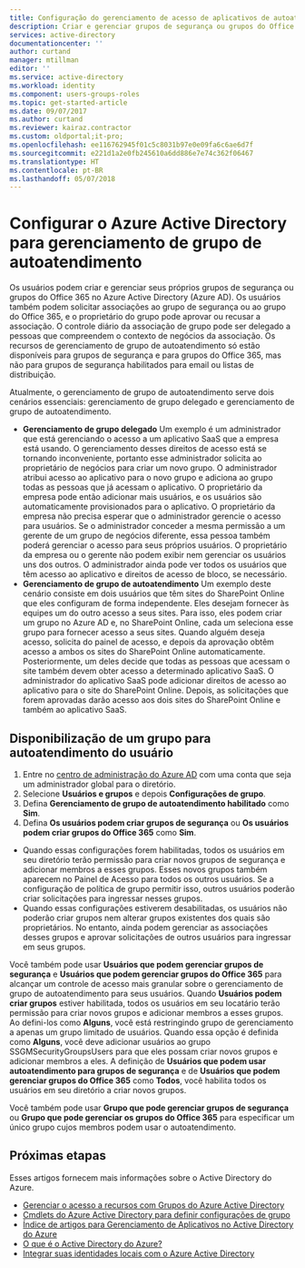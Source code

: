 ```yaml
---
title: Configuração do gerenciamento de acesso de aplicativos de autoatendimento no Azure Active Directory | Microsoft Docs
description: Criar e gerenciar grupos de segurança ou grupos do Office 365 no Azure Active Directory e o grupo de segurança de solicitação ou associações de grupo do Office 365
services: active-directory
documentationcenter: ''
author: curtand
manager: mtillman
editor: ''
ms.service: active-directory
ms.workload: identity
ms.component: users-groups-roles
ms.topic: get-started-article
ms.date: 09/07/2017
ms.author: curtand
ms.reviewer: kairaz.contractor
ms.custom: oldportal;it-pro;
ms.openlocfilehash: ee116762945f01c5c8031b97e0e09fa6c6ae6d7f
ms.sourcegitcommit: e221d1a2e0fb245610a6dd886e7e74c362f06467
ms.translationtype: HT
ms.contentlocale: pt-BR
ms.lasthandoff: 05/07/2018
---
```

# <a name="set-up-azure-active-directory-for-self-service-group-management"></a>Configurar o Azure Active Directory para gerenciamento de grupo de autoatendimento
Os usuários podem criar e gerenciar seus próprios grupos de segurança ou grupos do Office 365 no Azure Active Directory (Azure AD). Os usuários também podem solicitar associações ao grupo de segurança ou ao grupo do Office 365, e o proprietário do grupo pode aprovar ou recusar a associação. O controle diário da associação de grupo pode ser delegado a pessoas que compreendem o contexto de negócios da associação. Os recursos de gerenciamento de grupo de autoatendimento só estão disponíveis para grupos de segurança e para grupos do Office 365, mas não para grupos de segurança habilitados para email ou listas de distribuição.

Atualmente, o gerenciamento de grupo de autoatendimento serve dois cenários essenciais: gerenciamento de grupo delegado e gerenciamento de grupo de autoatendimento.

* **Gerenciamento de grupo delegado** Um exemplo é um administrador que está gerenciando o acesso a um aplicativo SaaS que a empresa está usando. O gerenciamento desses direitos de acesso está se tornando inconveniente, portanto esse administrador solicita ao proprietário de negócios para criar um novo grupo. O administrador atribui acesso ao aplicativo para o novo grupo e adiciona ao grupo todas as pessoas que já acessam o aplicativo. O proprietário da empresa pode então adicionar mais usuários, e os usuários são automaticamente provisionados para o aplicativo. O proprietário da empresa não precisa esperar que o administrador gerencie o acesso para usuários. Se o administrador conceder a mesma permissão a um gerente de um grupo de negócios diferente, essa pessoa também poderá gerenciar o acesso para seus próprios usuários. O proprietário da empresa ou o gerente não podem exibir nem gerenciar os usuários uns dos outros. O administrador ainda pode ver todos os usuários que têm acesso ao aplicativo e direitos de acesso de bloco, se necessário.
* **Gerenciamento de grupo de autoatendimento** Um exemplo deste cenário consiste em dois usuários que têm sites do SharePoint Online que eles configuram de forma independente. Eles desejam fornecer às equipes um do outro acesso a seus sites. Para isso, eles podem criar um grupo no Azure AD e, no SharePoint Online, cada um seleciona esse grupo para fornecer acesso a seus sites. Quando alguém deseja acesso, solicita do painel de acesso, e depois da aprovação obtêm acesso a ambos os sites do SharePoint Online automaticamente. Posteriormente, um deles decide que todas as pessoas que acessam o site também devem obter acesso a determinado aplicativo SaaS. O administrador do aplicativo SaaS pode adicionar direitos de acesso ao aplicativo para o site do SharePoint Online. Depois, as solicitações que forem aprovadas darão acesso aos dois sites do SharePoint Online e também ao aplicativo SaaS.

## <a name="make-a-group-available-for-user-self-service"></a>Disponibilização de um grupo para autoatendimento do usuário
1. Entre no [centro de administração do Azure AD](https://aad.portal.azure.com) com uma conta que seja um administrador global para o diretório.
2. Selecione **Usuários e grupos** e depois **Configurações de grupo**.
3. Defina **Gerenciamento de grupo de autoatendimento habilitado** como **Sim**.
4. Defina **Os usuários podem criar grupos de segurança** ou **Os usuários podem criar grupos do Office 365** como **Sim**.
  * Quando essas configurações forem habilitadas, todos os usuários em seu diretório terão permissão para criar novos grupos de segurança e adicionar membros a esses grupos. Esses novos grupos também aparecem no Painel de Acesso para todos os outros usuários. Se a configuração de política de grupo permitir isso, outros usuários poderão criar solicitações para ingressar nesses grupos. 
  * Quando essas configurações estiverem desabilitadas, os usuários não poderão criar grupos nem alterar grupos existentes dos quais são proprietários. No entanto, ainda podem gerenciar as associações desses grupos e aprovar solicitações de outros usuários para ingressar em seus grupos.

Você também pode usar **Usuários que podem gerenciar grupos de segurança** e **Usuários que podem gerenciar grupos do Office 365** para alcançar um controle de acesso mais granular sobre o gerenciamento de grupo de autoatendimento para seus usuários. Quando **Usuários podem criar grupos** estiver habilitada, todos os usuários em seu locatário terão permissão para criar novos grupos e adicionar membros a esses grupos. Ao defini-los como **Alguns**, você está restringindo grupo de gerenciamento a apenas um grupo limitado de usuários. Quando essa opção é definida como **Alguns**, você deve adicionar usuários ao grupo SSGMSecurityGroupsUsers para que eles possam criar novos grupos e adicionar membros a eles. A definição de **Usuários que podem usar autoatendimento para grupos de segurança** e de **Usuários que podem gerenciar grupos do Office 365** como **Todos**, você habilita todos os usuários em seu diretório a criar novos grupos.

Você também pode usar **Grupo que pode gerenciar grupos de segurança** ou **Grupo que pode gerenciar os grupos do Office 365** para especificar um único grupo cujos membros podem usar o autoatendimento.

## <a name="next-steps"></a>Próximas etapas
Esses artigos fornecem mais informações sobre o Active Directory do Azure.

* [Gerenciar o acesso a recursos com Grupos do Azure Active Directory](active-directory-manage-groups.md)
* [Cmdlets do Azure Active Directory para definir configurações de grupo](active-directory-accessmanagement-groups-settings-cmdlets.md)
* [Índice de artigos para Gerenciamento de Aplicativos no Active Directory do Azure](active-directory-apps-index.md)
* [O que é o Active Directory do Azure?](active-directory-whatis.md)
* [Integrar suas identidades locais com o Azure Active Directory](active-directory-aadconnect.md)
